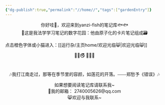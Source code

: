 ```yaml
---
{"dg-publish":true,"permalink":"//home//","tags":["gardenEntry"]}
---
```


<center>你好哇👋，欢迎来到yanzi-fish的笔记库🐟🐟</center>

<center>🏡这是我法学学习笔记的数字花园：他由原子化的卡片笔记组成🗃</center>

点击橙色字体或小猫进入：[[运行杂/主页home/欢迎光临😸\|欢迎光临😸]]
<center>🔞🚳🚭  🚯📵🚷</center>
<p><span><div style="padding-top: 1.5em; font-family: kaiti; text-align: center;">🎶我打江南走过，那等在季节里的容颜，如莲花的开落。——郑愁予《错误》🎶</div></span></p>
<center>如果想要阅读笔记库请联系我~</center>
<center>📮我的邮箱： 2740005626@qq.com</center>
<center>😸欢迎与我联系~</center>


